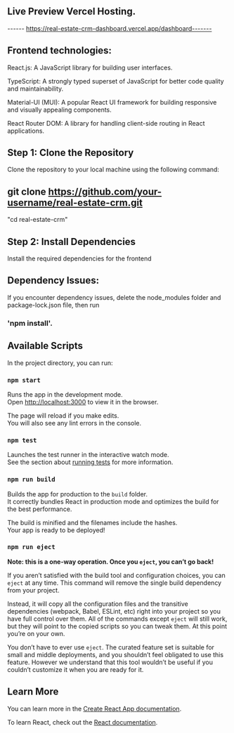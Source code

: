 ## Live Preview Vercel Hosting.

------ https://real-estate-crm-dashboard.vercel.app/dashboard-------


## Frontend technologies:

React.js: A JavaScript library for building user interfaces.

TypeScript: A strongly typed superset of JavaScript for better code quality and maintainability.

Material-UI (MUI): A popular React UI framework for building responsive and visually appealing components.

React Router DOM: A library for handling client-side routing in React applications.

## Step 1: Clone the Repository
Clone the repository to your local machine using the following command:

## git clone https://github.com/your-username/real-estate-crm.git

"cd real-estate-crm"

## Step 2: Install Dependencies
Install the required dependencies for the frontend

## Dependency Issues: 
If you encounter dependency issues, delete the node_modules folder and package-lock.json file, then run 
### 'npm install'.

## Available Scripts

In the project directory, you can run:

### `npm start`

Runs the app in the development mode.\
Open [http://localhost:3000](http://localhost:3000) to view it in the browser.

The page will reload if you make edits.\
You will also see any lint errors in the console.

### `npm test`

Launches the test runner in the interactive watch mode.\
See the section about [running tests](https://facebook.github.io/create-react-app/docs/running-tests) for more information.

### `npm run build`

Builds the app for production to the `build` folder.\
It correctly bundles React in production mode and optimizes the build for the best performance.

The build is minified and the filenames include the hashes.\
Your app is ready to be deployed!


### `npm run eject`

**Note: this is a one-way operation. Once you `eject`, you can’t go back!**

If you aren’t satisfied with the build tool and configuration choices, you can `eject` at any time. This command will remove the single build dependency from your project.

Instead, it will copy all the configuration files and the transitive dependencies (webpack, Babel, ESLint, etc) right into your project so you have full control over them. All of the commands except `eject` will still work, but they will point to the copied scripts so you can tweak them. At this point you’re on your own.

You don’t have to ever use `eject`. The curated feature set is suitable for small and middle deployments, and you shouldn’t feel obligated to use this feature. However we understand that this tool wouldn’t be useful if you couldn’t customize it when you are ready for it.

## Learn More

You can learn more in the [Create React App documentation](https://facebook.github.io/create-react-app/docs/getting-started).

To learn React, check out the [React documentation](https://reactjs.org/).
